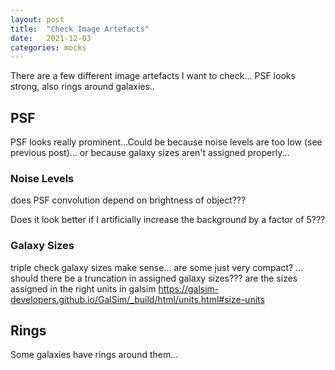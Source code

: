 ```yaml
---
layout: post
title:  "Check Image Artefacts"
date:   2021-12-03
categories: mocks
---
```


There are a few different image artefacts I want to check... PSF looks strong, also rings around galaxies..


## PSF

PSF looks really prominent...Could be because noise levels are too low (see previous post)... or because galaxy sizes aren't assigned properly... 

### Noise Levels


does PSF convolution depend on brightness of object???

Does it look better if I artificially increase the background by a factor of 5???


### Galaxy Sizes

triple check galaxy sizes make sense... are some just very compact? ... should there be a truncation in assigned galaxy sizes???
are the sizes assigned in the right units in galsim https://galsim-developers.github.io/GalSim/_build/html/units.html#size-units



## Rings

Some galaxies have rings around them...

